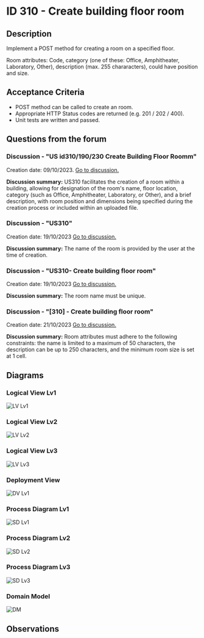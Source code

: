 # ID 310 - Create building floor room

## Description
Implement a POST method for creating a room on a specified floor.

Room attributes: Code, category (one of these: Office, Amphitheater, Laboratory, Other), description (max. 255 chararacters), could have position and size.

## Acceptance Criteria

* POST method can be called to create an room.
* Appropriate HTTP Status codes are returned (e.g. 201 / 202 / 400).
* Unit tests are written and passed.

## Questions from the forum

### Discussion - "US id310/190/230 Create Building Floor Roomm"
Creation date: 09/10/2023. [Go to discussion.](https://moodle.isep.ipp.pt/mod/forum/discuss.php?d=25016)

**Discussion summary:**
US310 facilitates the creation of a room within a building, allowing for designation of the room's name, floor location, category (such as Office, Amphitheater, Laboratory, or Other), and a brief description, with room position and dimensions being specified during the creation process or included within an uploaded file.

### Discussion - "US310"
Creation date: 19/10/2023 [Go to discussion.](https://moodle.isep.ipp.pt/mod/forum/discuss.php?d=25188)

**Discussion summary:**
The name of the room is provided by the user at the time of creation.

### Discussion - "US310- Create building floor room"
Creation date: 19/10/2023 [Go to discussion.](https://moodle.isep.ipp.pt/mod/forum/discuss.php?d=25276)

**Discussion summary:**
The room name must be unique.

### Discussion - "\[310] - Create building floor room"
Creation date: 21/10/2023 [Go to discussion.](https://moodle.isep.ipp.pt/mod/forum/discuss.php?d=25332)

**Discussion summary:**
Room attributes must adhere to the following constraints: the name is limited to a maximum of 50 characters, the description can be up to 250 characters, and the minimum room size is set at 1 cell.

## Diagrams

### Logical View Lv1
![LV Lv1](../../diagrams/level1/Logical%20View%20Lv1.svg)

### Logical View Lv2
![LV Lv2](../../diagrams/level2/Logical%20View%20Lv2.svg)

### Logical View Lv3
![LV Lv3](../../diagrams/level3/Logical%20View%20Lv3%20(Campus%20Management).svg)

### Deployment View
![DV Lv1](../../diagrams/Deployment%20View.svg)

### Process Diagram Lv1
![SD Lv1](./SD%20Lv1.svg)

### Process Diagram Lv2
![SD Lv2](./SD%20Lv2.svg)

### Process Diagram Lv3
![SD Lv3](./SD%20Lv3.svg)

### Domain Model
![DM](../../diagrams/DM.svg)

## Observations